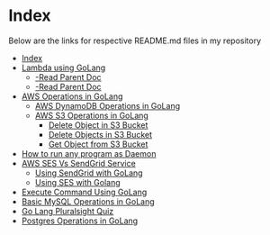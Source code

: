 # Index

Below are the links for respective README.md files in my repository

* [Index](https://aasisodiya.github.io/go/)
* [Lambda using GoLang](https://aasisodiya.github.io/go/golang-aws-lambda/)
  * [-Read Parent Doc](https://aasisodiya.github.io/go/golang-aws-lambda/aws-lambda-custom/)
  * [-Read Parent Doc](https://aasisodiya.github.io/go/golang-aws-lambda/aws-lambda-with-apigw/)
* [AWS Operations in GoLang](https://aasisodiya.github.io/go/golang-aws-operations/)
  * [AWS DynamoDB Operations in GoLang](https://aasisodiya.github.io/go/golang-aws-operations/aws-dynamodb/)
  * [AWS S3 Operations in GoLang](https://aasisodiya.github.io/go/golang-aws-operations/aws-s3/)
    * [Delete Object in S3 Bucket](https://aasisodiya.github.io/go/golang-aws-operations/aws-s3/aws-s3-delete-object/)
    * [Delete Objects in S3 Bucket](https://aasisodiya.github.io/go/golang-aws-operations/aws-s3/aws-s3-delete-objects/)
    * [Get Object from S3 Bucket](https://aasisodiya.github.io/go/golang-aws-operations/aws-s3/aws-s3-get-object-(doesn't-work-as-exptected)/)
* [How to run any program as Daemon](https://aasisodiya.github.io/go/golang-daemon-integration-with-configuration/)
* [AWS SES Vs SendGrid Service](https://aasisodiya.github.io/go/golang-email-service/)
  * [Using SendGrid with GoLang](https://aasisodiya.github.io/go/golang-email-service/email-service-using-sendgrid/)
  * [Using SES with Golang](https://aasisodiya.github.io/go/golang-email-service/email-service-using-ses/)
* [Execute Command Using GoLang](https://aasisodiya.github.io/go/golang-execute-commands/)
* [Basic MySQL Operations in GoLang](https://aasisodiya.github.io/go/golang-mysql-basic-operations/)
* [Go Lang Pluralsight Quiz](https://aasisodiya.github.io/go/golang-pluralsight-qa/)
* [Postgres Operations in GoLang](https://aasisodiya.github.io/go/golang-postgres-basic-operations/)
